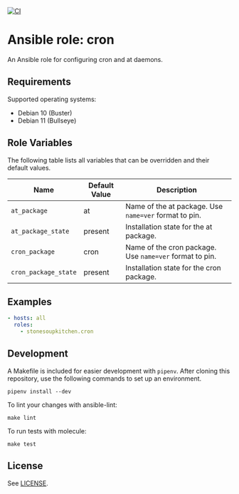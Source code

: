 [![CI](https://github.com/StoneSoupKitchen/ansible-role-cron/actions/workflows/ci.yml/badge.svg)](https://github.com/StoneSoupKitchen/ansible-role-cron/actions/workflows/ci.yml)

# Ansible role: cron

An Ansible role for configuring cron and at daemons.

## Requirements

Supported operating systems:
* Debian 10 (Buster)
* Debian 11 (Bullseye)

## Role Variables

The following table lists all variables that can be overridden
and their default values.

| Name                     | Default Value | Description                      |
| ------------------------ | ------------- | -------------------------------- |
| `at_package` | at | Name of the at package. Use `name=ver` format to pin. |
| `at_package_state` | present | Installation state for the at package. |
| `cron_package` | cron | Name of the cron package. Use `name=ver` format to pin. |
| `cron_package_state` | present | Installation state for the cron package. |

## Examples

```yaml
- hosts: all
  roles:
    - stonesoupkitchen.cron
```

## Development

A Makefile is included for easier development with `pipenv`.
After cloning this repository,
use the following commands to set up an environment.

    pipenv install --dev

To lint your changes with ansible-lint:

    make lint

To run tests with molecule:

    make test

## License

See [LICENSE](./LICENSE).

